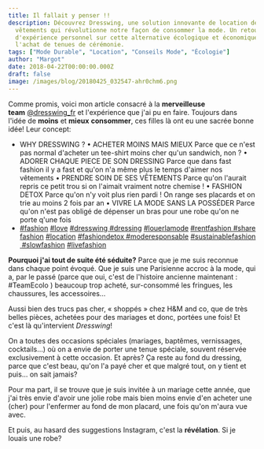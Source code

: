 ```yaml
---
title: Il fallait y penser !!
description: Découvrez Dresswing, une solution innovante de location de
  vêtements qui révolutionne notre façon de consommer la mode. Un retour
  d'expérience personnel sur cette alternative écologique et économique à
  l'achat de tenues de cérémonie.
tags: ["Mode Durable", "Location", "Conseils Mode", "Écologie"]
author: "Margot"
date: 2018-04-22T00:00:00.000Z
draft: false
image: /images/blog/20180425_032547-ahr0chm6.png
---
```

Comme promis, voici mon article consacré à la **merveilleuse team** [@dresswing_fr](https://www.instagram.com/dresswing_fr/) et l'expérience que j'ai pu en faire. Toujours dans l'idée de **moins** et **mieux** **consommer**, ces filles là ont eu une sacrée bonne idée! Leur concept:

- WHY DRESSWING ?
  • ACHETER MOINS MAIS MIEUX
  Parce que ce n'est pas normal d'acheter un tee-shirt moins cher qu'un sandwich, non ?
  • ADORER CHAQUE PIECE DE SON DRESSING
  Parce que dans fast fashion il y a fast et qu'on n'a même plus le temps d'aimer nos vêtements
  • PRENDRE SOIN DE SES VÊTEMENTS
  Parce qu'on l'aurait repris ce petit trou si on l'aimait vraiment notre chemise !
  • FASHION DETOX
  Parce qu'on n'y voit plus rien pardi ! On range ses placards et on trie au moins 2 fois par an
  • VIVRE LA MODE SANS LA POSSÉDER
  Parce qu'on n'est pas obligé de dépenser un bras pour une robe qu'on ne porte q'une fois
- [#fashion](https://www.instagram.com/explore/tags/fashion/) [#love](https://www.instagram.com/explore/tags/love/) [#dresswing ](https://www.instagram.com/explore/tags/dresswing/)[#dressing](https://www.instagram.com/explore/tags/dressing/) [#louerlamode](https://www.instagram.com/explore/tags/louerlamode/) [#rentfashion ](https://www.instagram.com/explore/tags/rentfashion/)[#sharefashion](https://www.instagram.com/explore/tags/sharefashion/) [#location](https://www.instagram.com/explore/tags/location/) [#fashiondetox ](https://www.instagram.com/explore/tags/fashiondetox/)[#moderesponsable](https://www.instagram.com/explore/tags/moderesponsable/) [#sustainablefashion ](https://www.instagram.com/explore/tags/sustainablefashion/)[#slowfashion](https://www.instagram.com/explore/tags/slowfashion/) [#livefashion](https://www.instagram.com/explore/tags/livefashion/)

**Pourquoi j'ai tout de suite été séduite?** Parce que je me suis reconnue dans chaque point évoqué. Que je suis une Parisienne accroc à la mode, qui a, par le passé (parce que oui, c'est de l'histoire ancienne maintenant : #TeamEcolo ) beaucoup trop acheté, sur-consommé les fringues, les chaussures, les accessoires…

Aussi bien des trucs pas cher, « shoppés » chez H&M and co, que de très belles pièces, achetées pour des mariages et donc, portées une fois! Et c'est là qu'intervient _Dresswing_!

On a toutes des occasions spéciales (mariages, baptêmes, vernissages, cocktails…) où on a envie de porter une tenue spéciale, souvent réservée exclusivement à cette occasion. Et après? Ça reste au fond du dressing, parce que c'est beau, qu'on l'a payé cher et que malgré tout, on y tient et puis… on sait jamais?


Pour ma part, il se trouve que je suis invitée à un mariage cette année, que j'ai très envie d'avoir une jolie robe mais bien moins envie d'en acheter une (cher) pour l'enfermer au fond de mon placard, une fois qu'on m'aura vue avec.

Et puis, au hasard des suggestions Instagram, c'est la **révélation**. Si je louais une robe?
